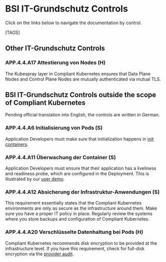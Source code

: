 # BSI IT-Grundschutz Controls

Click on the links below to navigate the documentation by control.

[TAGS]

## Other IT-Grundschutz Controls

### APP.4.4.A17 Attestierung von Nodes (H)

The Kubespray layer in Compliant Kubernetes ensures that Data Plane Nodes and Control Plane Nodes are mutually authenticated via mutual TLS.

## BSI IT-Grundschutz Controls outside the scope of Compliant Kubernetes

Pending official translation into English, the controls are written in German.

### APP.4.4.A6 Initialisierung von Pods (S)

Application Developers must make sure that initialization happens in [init containers](https://kubernetes.io/docs/concepts/workloads/pods/init-containers/).

### APP.4.4.A11 Überwachung der Container (S)

Application Developers must ensure that their application has a liveliness and readiness probe, which are configured in the Deployment. This is illustrated by our [user demo](https://github.com/elastisys/compliantkubernetes/blob/main/user-demo/deploy/ck8s-user-demo/templates/deployment.yaml).

### APP.4.4.A12 Absicherung der Infrastruktur-Anwendungen (S)

This requirement essentially states that the Compliant Kubernetes environments are only as secure as the infrastructure around them. Make sure you have a proper IT policy in place. Regularly review the systems where you store backups and configuration of Compliant Kubernetes.

### APP.4.4.A20 Verschlüsselte Datenhaltung bei Pods (H)

Compliant Kubernetes recommends disk encryption to be provided at the infrastructure level. If you have this requirement, check for full-disk encryption via the [provider audit](../../operator-manual/provider-audit.md).
